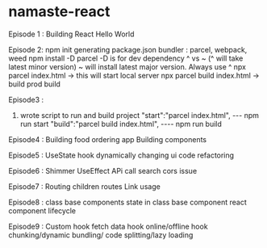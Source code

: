 # namaste-react
Episode 1 :
 Building React Hello World 

 Episode 2: 
 npm init
 generating package.json
 bundler : parcel, webpack, weed
 npm install -D parcel   -D is for dev dependency
 ^ vs ~ (^ will take latest minor version)
~ will install latest major version. Always use ^
npx parcel index.html -> this will start local server
npx parcel build index.html -> build prod build

Episode3 :
1. wrote script to run and build project
       "start":"parcel index.html",  --- npm run start
    "build":"parcel build index.html", ---- npm run build 

Episode4 :
Building food ordering app
Building components 

Episode5 :
UseState hook
dynamically changing ui
code refactoring

Episode6 :
Shimmer 
UseEffect
APi call
search
cors issue 

Episode7 : 
Routing
children routes
Link usage

Episode8 :
class base components
state in class base component
react component lifecycle

Episode9 :
Custom hook
fetch data hook
online/offline hook
chunking/dynamic bundling/ code splitting/lazy loading